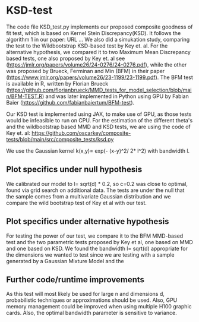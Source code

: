 # KSD-test
The code file KSD_test.py implements our proposed composite goodness of fit test, which is based on Kernel Stein Discrepancy(KSD).
It follows the algorithm 1 in our paper:  URL ...
We also did a simukation study, comparing the test to the Wildbootstrap KSD-based test by Key et. al. 
For the alternative hypothesis, we compared it to two Maximum Mean Discrepancy based tests, one also proposed by Key et. al see (https://jmlr.org/papers/volume26/24-0276/24-0276.pdf), 
while the other was proposed by Brueck, Ferminan and Min (BFM) in their paper (https://www.jmlr.org/papers/volume26/23-1199/23-1199.pdf). The BFM test is available in R, written by Florian Brueck (https://github.com/florianbrueck/MMD_tests_for_model_selection/blob/main/BFM-TEST.R) and was later implemented in Python using GPU by Fabian Baier (https://github.com/fabianbaiertum/BFM-test).

Our KSD test is implemented using JAX, to make use of GPU, as those tests would be infeasible to run on CPU. 
For the estimation of the different theta's and the wildbootstrap based MMD and KSD tests, we are using the code of Key et. al: https://github.com/oscarkey/composite-tests/blob/main/src/composite_tests/ksd.py 



We use the Gaussian kernel k(x,y)= exp(- (x-y)^2/ 2* l^2) with bandwidth l.
## Plot specifics under null hypothesis 
We calibrated our model to l= sqrt(d) * 0.2, so c=0.2 was close to optimal, found via grid search on additional data.
The tests are under the null that the sample comes from a multivariate Gaussian distribution and we compare the wild bootstrap test of Key et al with our test. 


## Plot specifics under alternative hypothesis 
For testing the power of our test, we compare it to the BFM MMD-based test and the two parametric tests proposed by Key et al, one based on MMD and one based on KSD. We found the bandwidth l= sqrt(d) appropriate for the dimensions we wanted to test since we are testing with a sample generated by a Gaussian Mixture Model and the 

## Further code/runtime improvements
As this test will most likely be used for large n and dimensions d, probabilistic techniques or approximations should be used. Also, GPU memory management could be improved when using multiple H100 graphic cards. Also, the optimal bandwidth parameter is sensitive to variance.



